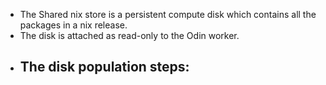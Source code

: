 - The Shared nix store is a persistent compute disk which contains all the packages in a nix release.
- The disk is attached as read-only to the Odin worker.
- The disk population steps:
    - 
